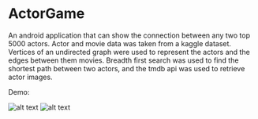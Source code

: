 # ActorGame
An android application that can show the connection between any two top 5000 actors. Actor and movie data was taken from a kaggle dataset. Vertices of an undirected graph were used to represent the actors and the edges between them movies. Breadth first search was used to find the shortest path between two actors, and the tmdb api was used to retrieve actor images.

Demo:

![alt text](https://legharir.github.io/images/actorgame1.png)
![alt text](https://legharir.github.io/images/actorgame2.png)
